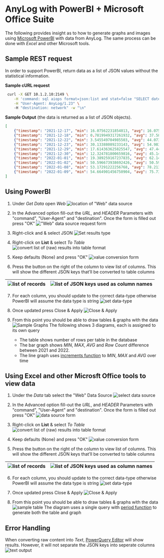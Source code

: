 # AnyLog with PowerBI + Microsoft Office Suite 

The following provides insight as to how to generate graphs and images using [Microsoft PowerBI](https://powerbi.microsoft.com/en-us/downloads/) with data from AnyLog. 
The same process can be done with _Excel_ and other Microsoft tools. 

## Sample REST request
In order to support PowerBI, return data as a list of JSON values without the statistical information.


**Sample cURL request**
```bash
 curl -X GET 10.1.2.10:2149 \
    -H 'command: sql aiops format=json:list and stat=false "SELECT date(timestamp) as timestamp, min(value) as min, avg(value) as avg, max(value) as max FROM lic1_mv group by timestamp ORDER by timestamp limit 10"' \
    -H "User-Agent: AnyLog/1.23" \ 
    -H "destination: network" -w "\n"
```

**Sample Output** (the data is returned as a list of JSON objects).
```json
[
    {"timestamp": "2021-12-17", "min": 16.07562231854013, "avg": 16.07562231854013, "max": 16.07562231854013},
    {"timestamp": "2021-12-18", "min": 0.7819949317261932, "avg": 37.58098167042068, "max": 85.13897566679766},
    {"timestamp": "2021-12-22", "min": 3.545549704985503, "avg": 44.07391736121831, "max": 75.688516046041},
    {"timestamp": "2021-12-23", "min": 30.13388089233143, "avg": 54.983077931262265, "max": 84.77061503184196},
    {"timestamp": "2021-12-29", "min": 17.614363625825547, "avg": 47.44901351353519, "max": 79.27651061410472},
    {"timestamp": "2021-12-30", "min": 12.324781800659816, "avg": 45.14157473898287, "max": 78.54948001563031},
    {"timestamp": "2022-01-01", "min": 19.389259167237835, "avg": 62.144516285293186, "max": 98.28053568049772},
    {"timestamp": "2022-01-02", "min": 50.596673938692426, "avg": 50.596673938692426, "max": 50.596673938692426},
    {"timestamp": "2022-01-08", "min": 53.17291222256768, "avg": 78.21358089166576, "max": 93.42429844531414},
    {"timestamp": "2022-01-09", "min": 54.664901456750904, "avg": 75.73146536262269, "max": 96.79802926849446}
]
```

## Using PowerBI

1. Under _Get Data_ open _Web_
![location of "Web" data source](imgs/powerbi_img1.png)


2. In the Advanced option fill-out the _URL_, and _HEADER_ Parameters with "command", "User-Agent" and "destination".
Once the form is filled out press "OK"
!["Web" data source request form](imgs/powerbi_img2.png)


3. Right-click and & select JSON
![Set results type](imgs/powerbi_img3.png)


4. Right-click on **List** & select _To Table_
![convert list of (raw) results into table format](imgs/powerbi_img4.png)


5. Keep defaults (None) and press "OK"
![value conversion form](imgs/powerbi_img5.png)


6. Press the button on the right of the column to view list of columns. 
This will show the different JSON keys that’ll be converted to table columns

| ![list of records](imgs/powerbi_img6a.png) | ![list of JSON keys used as column names](imgs/powerbi_img6b.png) |
| --- | --- |

7. For each column, you should update to the correct data-type otherwise PowerBI will assume the data type is string
![set data-type](imgs/powerbi_img7.png)


8. Once updated press Close & Apply
![Close & Apply](imgs/powerbi_img8.png)


9. From this point you should be able to draw tables & graphs with the data
![Sample Graphs](imgs/powerbi_img9.png)
The following shows 3 diagrams, each is assigned to its own query
   * The table shows number of rows per table in the database
   * The bar graph shows _MIN_, _MAX_, _AVG_ and _Row Count_ difference between 2021 and 2022. 
   * The line graph uses [increments function](queries.md#the-increment-function) to _MIN_, _MAX_ and _AVG_ over time 


## Using Excel and other Microsft Office tools to view data
1. Under the _Data_ tab select the "Web" Data Source
![select data source](imgs/excel_img1.png)

2. In the Advanced option fill-out the _URL_, and _HEADER_ Parameters with "command", "User-Agent" and "destination".
Once the form is filled out press "OK"
![data source form](imgs/excel_img2.png)

3. Right-click on **List** & select _To Table_
![convert list of (raw) results into table format](imgs/powerbi_img4.png)

4. Keep defaults (None) and press "OK"
![value conversion form](imgs/powerbi_img5.png)

5. Press the button on the right of the column to view list of columns. 
This will show the different JSON keys that’ll be converted to table columns

| ![list of records](imgs/powerbi_img6a.png) | ![list of JSON keys used as column names](imgs/powerbi_img6b.png) |
| --- | --- |


6. For each column, you should update to the correct data-type otherwise PowerBI will assume the data type is string
![set data-type](imgs/powerbi_img7.png)


7. Once updated press Close & Apply
![Close & Apply](imgs/powerbi_img8.png)


8. From this point you should be able to draw tables & graphs with the data 
![sample table](imgs/excel_img3.png)
The diagram uses a single query with [period function](queries.md#the-period-function) to generate both the table and graph


## Error Handling 
When converting raw content into _Text_, [PowerQuery Editor](https://docs.microsoft.com/en-us/power-query/power-query-ui)
will show results. However, it will not separate the JSON keys into seperate columns
![text output](imgs/error_img1.png)